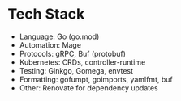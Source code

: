 # Tech Stack

- Language: Go (go.mod)
- Automation: Mage
- Protocols: gRPC, Buf (protobuf)
- Kubernetes: CRDs, controller-runtime
- Testing: Ginkgo, Gomega, envtest
- Formatting: gofumpt, goimports, yamlfmt, buf
- Other: Renovate for dependency updates
